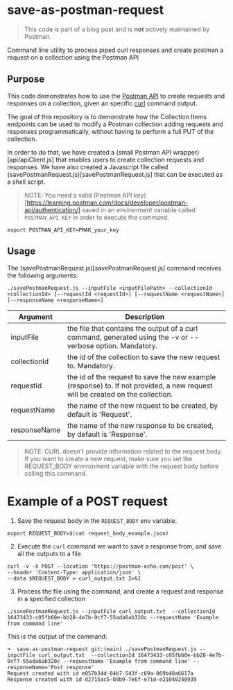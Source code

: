 # save-as-postman-request

> This code is part of a blog post and is **not** actively maintained by Postman.

Command line utility to process piped curl responses and create postman a request on a collection using the Postman API

## Purpose

This code demonstrates how to use the [Postman API](https://www.postman.com/postman/workspace/postman-public-workspace/collection/12959542-c8142d51-e97c-46b6-bd77-52bb66712c9a) to create requests and responses on a collection, given an specific [curl](https://curl.se/) command output.

The goal of this repository is to demonstrate how the Collection Items endpoints can be used to modify a Postman collection adding requests and responses programmatically, without having to perform a full PUT of the collection.

In order to do that, we have created a (small Postman API wrapper)[api/apiClient.js] that enables users to create collection requests and responses. We have also created a Javascript file called (savePostmanRequest.js)[savePostmanRequest.js] that can be executed as a shell script.

> NOTE: You need a valid (Postman API key)[https://learning.postman.com/docs/developer/postman-api/authentication/] saved in an environment variable called `POSTMAN_API_KEY` in order to execute the command.

```shell
export POSTMAN_API_KEY=PMAK_your_key
```

## Usage

The (savePostmanRequest.js)[savePostmanRequest.js] command receives the following arguments:

```shell
./savePostmanRequest.js --inputFile <inputFilePath> --collectionId <collectionId> [--requestId <requestId>] [--requestName <requestName>] [--responseName <responseName>]
```

| Argument     | Description                                                                                                                    |
| ------------ | ------------------------------------------------------------------------------------------------------------------------------ |
| inputFile    | the file that contains the output of a curl command, generated using the -v or --verbose option. Mandatory.                    |
| collectionId | the id of the collection to save the new request to. Mandatory.                                                                |
| requestId    | the id of the request to save the new example (response) to. If not provided, a new request will be created on the collection. |
| requestName  | the name of the new request to be created, by default is 'Request'.                                                            |
| responseName | the name of the new response to be created, by default is 'Response'.                                                          |

> NOTE: CURL doesn't provide information related to the request body. If you want to create a new request, make sure you set the REQUEST_BODY environment variable with the request body before calling this command.

# Example of a POST request

1. Save the request body in the `REQUEST_BODY` env variable.

```shell
export REQUEST_BODY=$(cat request_body_example.json)
```

2. Execute the `curl` command we want to save a response from, and save all the outputs to a file

```shell
curl -v -X POST --location 'https://postman-echo.com/post' \
--header 'Content-Type: application/json' \
--data $REQUEST_BODY > curl_output.txt 2>&1
```

3. Process the file using the command, and create a request and response in a specified collection

```shell
./savePostmanRequest.js --inputFile curl_output.txt  --collectionId 16473433-c05fb60e-bb28-4e7b-9cf7-55ada6ab320c --requestName 'Example from command line'
```

This is the output of the command:

```shell
➜  save-as-postman-request git:(main) ./savePostmanRequest.js --inputFile curl_output.txt  --collectionId 16473433-c05fb60e-bb28-4e7b-9cf7-55ada6ab320c --requestName 'Example from command line' --responseName='Post response'
Request created with id e057b34d-04b7-543f-c69a-069b48a6617a
Response created with id d2715ac5-b9b9-7e6f-e71d-e21040248939
```
